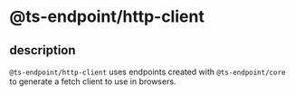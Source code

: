 # @ts-endpoint/http-client

## description

`@ts-endpoint/http-client` uses endpoints created with `@ts-endpoint/core` to generate a fetch client to use in browsers.
